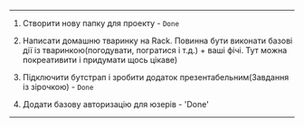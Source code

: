 ***
1. Створити нову папку для проекту - `Done`

2. Написати домашню тваринку на Rack. Повинна бути виконати базові дії із тваринкою(погодувати, погратися і т.д.) + ваші фічі. Тут можна покреативити і придумати щось цікаве)

3. Підключити бутстрап і зробити додаток презентабельним(Завдання із зірочкою) - `Done`

4. Додати базову авторизацію для юзерів - 'Done'
***
